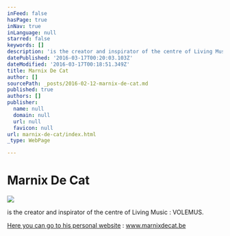 ```yaml
---
inFeed: false
hasPage: true
inNav: true
inLanguage: null
starred: false
keywords: []
description: 'is the creator and inspirator of the centre of Living Music : VOLEMUS.'
datePublished: '2016-03-17T00:20:03.103Z'
dateModified: '2016-03-17T00:18:51.349Z'
title: Marnix De Cat
author: []
sourcePath: _posts/2016-02-12-marnix-de-cat.md
published: true
authors: []
publisher:
  name: null
  domain: null
  url: null
  favicon: null
url: marnix-de-cat/index.html
_type: WebPage

---
```

# Marnix De Cat
![](https://the-grid-user-content.s3-us-west-2.amazonaws.com/3a4cdd04-b4b4-4927-9c02-528c863ebf75.jpg)

is the creator and inspirator of the centre of Living Music : VOLEMUS.

[Here you can go to his personal website][0] : www.marnixdecat.be

[0]: http://www.marnixdecat.be/